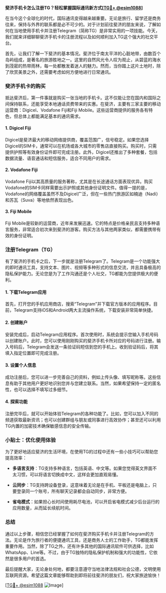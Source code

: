 **斐济手机卡怎么注册TG？轻松掌握国际通讯新方式[[TG💪+ @esim1088](https://t.me/s/esim1088)]**

在当今这个全球化的时代，国际通讯变得越来越重要。无论是旅行、留学还是商务往来，保持与外界的联系都是必不可少的。对于计划前往斐济的朋友来说，了解如何在当地使用手机卡并注册Telegram（简称TG）是非常实用的一项技能。今天，我们就来详细聊聊斐济手机卡的注册流程以及如何顺利加入TG这个强大的社交平台。

首先，让我们了解一下斐济的基本情况。斐济位于南太平洋的心脏地带，由数百个岛屿组成，是著名的旅游胜地之一。这里的自然风光令人叹为观止，从碧蓝的海水到茂密的热带雨林，每一处都散发着迷人的魅力。然而，当你踏上这片土地时，除了欣赏美景之外，还需要考虑如何方便地进行日常通讯。

### 斐济手机卡的购买

抵达斐济后，第一件事就是购买一张当地的手机卡。这不仅能让您在国内和国际之间保持联系，还能享受本地通话资费带来的实惠。在斐济，主要有三家主要的移动运营商：Digicel、Vodafone Fiji和Fiji Mobile。这些运营商提供的服务各有特色，但总体上都能满足基本的通讯需求。

#### 1. Digicel Fiji
Digicel是斐济最大的移动网络提供商，覆盖范围广，信号稳定。如果您选择Digicel的SIM卡，通常可以在机场或各大城市的零售店直接购买。购买时，只需提供护照等有效身份证件即可完成注册。此外，Digicel还推出了多种套餐，包括数据流量、语音通话和短信服务，适合不同用户的需求。

#### 2. Vodafone Fiji
Vodafone Fiji以其高质量的服务著称，尤其是在长途通话方面表现优异。购买Vodafone的SIM卡同样需要出示护照或其他身份证明文件。值得一提的是，Vodafone的网络覆盖虽然不及Digicel广泛，但在一些热门旅游区如楠迪（Nadi）和苏瓦（Suva）等地依然表现出色。

#### 3. Fiji Mobile
Fiji Mobile是较新的运营商，近年来发展迅速。它的特点是价格亲民且支持多种语言服务，非常适合初次来到斐济的游客。购买方法与其他两家类似，都需要携带有效的身份证明。

### 注册Telegram（TG）

有了斐济的手机卡之后，下一步就是注册Telegram了。Telegram是一个功能强大的即时通讯工具，支持文本、图片、视频等多种形式的信息交流，并且具备极高的隐私保护能力。无论您是为了工作沟通还是个人社交，TG都能为您提供极大的便利。

#### 1. 下载Telegram应用
首先，打开您的手机应用商店，搜索“Telegram”并下载官方版本的应用程序。目前，Telegram支持iOS和Android两大主流操作系统，下载安装非常简单快捷。

#### 2. 创建账户
安装完成后，启动Telegram应用程序。首次使用时，系统会提示您输入手机号码以创建账户。此时，您可以使用刚刚购买的斐济手机卡所对应的号码进行注册。输入号码后，Telegram会发送一条验证码短信到您的手机上。收到验证码后，将其填入指定位置即可完成注册。

#### 3. 设置个人信息
成功注册后，您可以进一步完善自己的资料，例如上传头像、填写昵称等。这些信息有助于其他用户更好地识别您并与您建立联系。当然，如果希望保持一定的匿名性，也可以选择不填写过多细节。

#### 4. 探索功能
注册完毕后，就可以开始体验Telegram的各种功能了。比如，您可以加入不同的频道获取最新资讯；也可以创建群组与朋友或同事进行高效协作；甚至还可以利用TG内置的加密技术确保敏感信息的安全传输。

### 小贴士：优化使用体验

为了更好地适应斐济的生活环境，在使用TG的过程中还有一些小技巧可以帮助您提高效率：

- **多语言支持**：TG支持多种语言，包括英语、中文等。如果您觉得英文界面不太习惯，可以将语言切换成中文，这样会更加直观易懂。
  
- **云同步**：TG支持跨设备登录，这意味着无论是在手机、平板还是电脑上，只要登录同一个账号，所有聊天记录都会自动同步，非常方便。

- **省电模式**：如果担心长时间使用耗尽电池，可以开启省电模式减少后台运行的应用数量，从而延长续航时间。

### 总结

通过以上步骤，相信您已经掌握了如何在斐济购买手机卡并注册Telegram的方法。无论是作为旅行者的便捷通讯工具，还是商务人士的工作助手，TG都能发挥重要作用。当然，除了TG之外，还有许多其他的国际通讯软件可供选择，比如WhatsApp、Line等。不过，由于TG独特的隐私保护机制和强大的功能性，它依然是很多用户的首选。

最后提醒大家，无论身处何地，都要注意遵守当地法律法规和社会公德，文明使用互联网资源。希望这篇文章能够帮助到即将前往斐济的朋友们，祝大家旅途愉快！

[[TG💪+ @esim1088](https://t.me/s/esim1088) ![Image](https://i.postimg.cc/4NQfJmqS/Snipaste-2025-05-13-00-14-12.png)]